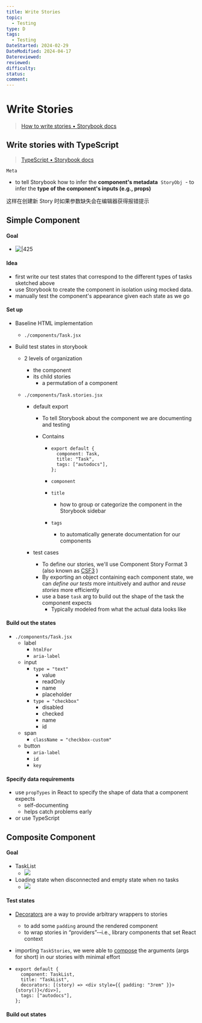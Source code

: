 ```yaml
---
title: Write Stories
topic:
  - Testing
type: D
tags:
  - Testing
DateStarted: 2024-02-29
DateModified: 2024-04-17
Datereviewed: 
reviewed: 
difficulty: 
status: 
comment: 
---
```


# Write Stories

> [How to write stories • Storybook docs](https://storybook.js.org/docs/writing-stories#default-export)

## Write stories with TypeScript

> [TypeScript • Storybook docs](https://storybook.js.org/docs/configure/typescript)

`Meta`

- to tell Storybook how to infer the **component's metadata**
   `StoryObj`
   - to infer the **type of the component's inputs (e.g., props)**

这样在创建新 Story 时如果参数缺失会在编辑器获得报错提示

## Simple Component

#### Goal

- ![|425](https://storybook.js.org/tutorials/intro-to-storybook/task-states-learnstorybook.png)

#### Idea

- first write our test states that correspond to the different types of tasks sketched above
- use Storybook to create the component in isolation using mocked data.
- manually test the component's appearance given each state as we go

#### Set up

- Baseline HTML implementation
  - `./components/Task.jsx`
- Build test states in storybook

  - 2 levels of organization
    - the component
    - its child stories
      - a permutation of a component
  - `./components/Task.stories.jsx`

    - default export

      - To tell Storybook about the component we are documenting and testing
      - Contains

        - ```tsx
          export default {
          	component: Task,
          	title: "Task",
          	tags: ["autodocs"],
          };
          ```

        - `component`
        - `title`
          - how to group or categorize the component in the Storybook sidebar
        - `tags`
          - to automatically generate documentation for our components

    - test cases
      - To define our stories, we'll use Component Story Format 3 (also known as [CSF3](https://storybook.js.org/docs/react/api/csf) )
      - By exporting an object containing each component state, we can _define our tests_ more intuitively and author and _reuse stories_ more efficiently
      - use a base `task` arg to build out the shape of the task the component expects
        - Typically modeled from what the actual data looks like

#### Build out the states

- `./components/Task.jsx`
  - label
    - `htmlFor`
    - `aria-label`
  - input
    - `type = "text"`
      - value
      - readOnly
      - name
      - placeholder
    - `type = "checkbox"`
      - disabled
      - checked
      - name
      - id
  - span
    - `className = "checkbox-custom"`
  - button
    - `aria-label`
    - `id`
    - `key`

#### Specify data requirements

- use `propTypes` in React to specify the shape of data that a component expects
  - self-documenting
  - helps catch problems early
- or use TypeScript

## Composite Component

#### Goal

- TaskList
  - ![](https://storybook.js.org/tutorials/intro-to-storybook/tasklist-states-1.png)
- Loading state when disconnected and empty state when no tasks
  - ![](https://storybook.js.org/tutorials/intro-to-storybook/tasklist-states-2.png)

#### Test states

- [Decorators](https://storybook.js.org/docs/react/writing-stories/decorators) are a way to provide arbitrary wrappers to stories
  - to add some `padding` around the rendered component
  - to wrap stories in “providers”-–i.e., library components that set React context
- importing `TaskStories`, we were able to [compose](https://storybook.js.org/docs/react/writing-stories/args#args-composition) the arguments (args for short) in our stories with minimal effort

- ```tsx
  export default {
  	component: TaskList,
  	title: "TaskList",
  	decorators: [(story) => <div style={{ padding: "3rem" }}>{story()}</div>],
  	tags: ["autodocs"],
  };
  ```

#### Build out states
